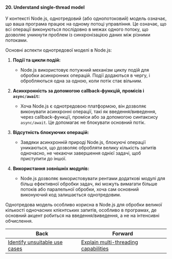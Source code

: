 #### 20. Understand single-thread model

У контексті Node.js, однотредовий (або однопотоковий) модель означає, що ваша програма працює на одному потоці управління. Це означає, що всі операції виконуються послідовно в межах одного потоку, що дозволяє уникнути проблем із синхронізацією даних між різними потоками.

Основні аспекти однотредової моделі в Node.js:

1. **Події та цикли подій:**
   - Node.js використовує потужний механізм циклу подій для обробки асинхронних операцій. Події додаються в чергу, і обробляються одна за одною, коли потік стає вільним.

2. **Асинхронність за допомогою callback-функцій, промісів і `async/await`:**
   - Хоча Node.js є однотредовою платформою, він дозволяє виконувати асинхронні операції, такі як введення/виведення, через callback-функції, проміси або за допомогою синтаксису `async/await`. Це допомагає не блокувати основний потік.

3. **Відсутність блокуючих операцій:**
   - Завдяки асинхронній природі Node.js, блокуючі операції уникаються, що дозволяє обробляти велику кількість запитів одночасно, не чекаючи завершення однієї задачі, щоб приступити до іншої.

4. **Використання зовнішніх модулів:**
   - Node.js дозволяє використовувати рентами додаткові модулі для більш ефективної обробки задач, які можуть вимагати більше потоків або паралельної обробки, хоча сам основний виконуючий код залишається однотредовим.

Однотредова модель особливо корисна в Node.js для обробки великої кількості одночасних клієнтських запитів, особливо в програмах, де основний акцент робиться на введення/виведення, а не на інтенсивні обчислення.

| Back | Forward |
|---|---|
| [Identify unsuitable use cases](/ua/junior/nodejs/identify-unsuitable-use-cases.md)  | [Explain multi-threading capabilities](/ua/junior/nodejs/explain-multithreading-capabilities.md) |